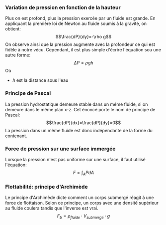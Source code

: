 ### Variation de pression en fonction de la hauteur
Plus on est profond, plus la pression exercée par un fluide est grande. En appliquant la première loi de Newton au fluide soumis à la gravité, on obtient: $$\frac{dP}{dy}=-\rho g$$
On observe ainsi que la pression augmente avec la profondeur ce qui est fidèle à notre vécu. Cependant, il est plus simple d'écrire l'équation sou une autre forme: $$\Delta P=\rho gh$$ Où
- $h$ est la distance sous l'eau

### Principe de Pascal
La pression hydrostatique demeure stable dans un même fluide, si on demeure dans le même plan x-z. Cet énoncé porte le nom de principe de Pascal:$$\frac{dP}{dx}=\frac{dP}{dy}=0$$
La pression dans un même fluide est donc indépendante de la forme du contenant.

### Force de pression sur une surface immergée
Lorsque la pression n'est pas uniforme sur une surface, il faut utilisé l'équation: $$F=\int_A{PdA}$$
### Flottabilité: principe d'Archimède
Le principe d'Archimède dicte comment un corps submergé réagit à une force de flottaison. Selon ce principe, un corps avec une densité supérieur au fluide coulera tandis que l'inverse est vrai. 
$$F_b=\rho_{fluide}\cdot V_{submergé}\cdot g$$